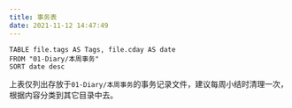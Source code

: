 ```yaml
---
title: 事务表
date: 2021-11-12 14:47:49
---
```



```dataview
TABLE file.tags AS Tags, file.cday AS date
FROM "01-Diary/本周事务"
SORT date desc
```

上表仅列出存放于`01-Diary/本周事务`的事务记录文件，建议每周小结时清理一次，根据内容分类到其它目录中去。